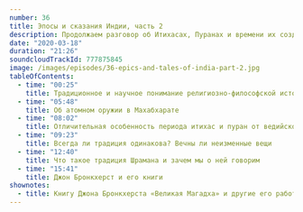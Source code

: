 ```yaml
---
number: 36
title: Эпосы и сказания Индии, часть 2
description: Продолжаем разговор об Итихасах, Пуранах и времени их создания. Чем же этот период отличался от ведийского? И почему это важно для дальнейшей религиозно-философской истории индуизма.
date: "2020-03-18"
duration: "21:26"
soundcloudTrackId: 777875845
image: /images/episodes/36-epics-and-tales-of-india-part-2.jpg
tableOfContents:
  - time: "00:25"
    title: Традиционное и научное понимание религиозно-философской истории
  - time: "05:48"
    title: Об атомном оружии в Махабхарате
  - time: "08:02"
    title: Отличительная особенность периода итихас и пуран от ведийского периода
  - time: "09:23"
    title: Всегда ли традиция одинакова? Вечны ли неизменные вещи
  - time: "12:40"
    title: Что такое традиция Шрамана и зачем мы о ней говорим
  - time: "15:41"
    title: Джон Бронкхерст и его книги
shownotes:
  - title: Книгу Джона Бронкхерста «Великая Магадха» и другие его работы можно посмотреть и почитать на сайтах academia.edu и archive.org
---
```

